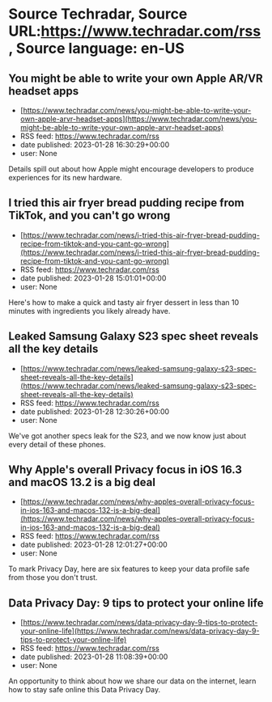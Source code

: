 # Source Techradar, Source URL:https://www.techradar.com/rss, Source language: en-US

## You might be able to write your own Apple AR/VR headset apps
 - [https://www.techradar.com/news/you-might-be-able-to-write-your-own-apple-arvr-headset-apps](https://www.techradar.com/news/you-might-be-able-to-write-your-own-apple-arvr-headset-apps)
 - RSS feed: https://www.techradar.com/rss
 - date published: 2023-01-28 16:30:29+00:00
 - user: None

Details spill out about how Apple might encourage developers to produce experiences for its new hardware.

## I tried this air fryer bread pudding recipe from TikTok, and you can't go wrong
 - [https://www.techradar.com/news/i-tried-this-air-fryer-bread-pudding-recipe-from-tiktok-and-you-cant-go-wrong](https://www.techradar.com/news/i-tried-this-air-fryer-bread-pudding-recipe-from-tiktok-and-you-cant-go-wrong)
 - RSS feed: https://www.techradar.com/rss
 - date published: 2023-01-28 15:01:01+00:00
 - user: None

Here's how to make a quick and tasty air fryer dessert in less than 10 minutes with ingredients you likely already have.

## Leaked Samsung Galaxy S23 spec sheet reveals all the key details
 - [https://www.techradar.com/news/leaked-samsung-galaxy-s23-spec-sheet-reveals-all-the-key-details](https://www.techradar.com/news/leaked-samsung-galaxy-s23-spec-sheet-reveals-all-the-key-details)
 - RSS feed: https://www.techradar.com/rss
 - date published: 2023-01-28 12:30:26+00:00
 - user: None

We've got another specs leak for the S23, and we now know just about every detail of these phones.

## Why Apple's overall Privacy focus in iOS 16.3 and macOS 13.2 is a big deal
 - [https://www.techradar.com/news/why-apples-overall-privacy-focus-in-ios-163-and-macos-132-is-a-big-deal](https://www.techradar.com/news/why-apples-overall-privacy-focus-in-ios-163-and-macos-132-is-a-big-deal)
 - RSS feed: https://www.techradar.com/rss
 - date published: 2023-01-28 12:01:27+00:00
 - user: None

To mark Privacy Day, here are six features to keep your data profile safe from those you don't trust.

## Data Privacy Day: 9 tips to protect your online life
 - [https://www.techradar.com/news/data-privacy-day-9-tips-to-protect-your-online-life](https://www.techradar.com/news/data-privacy-day-9-tips-to-protect-your-online-life)
 - RSS feed: https://www.techradar.com/rss
 - date published: 2023-01-28 11:08:39+00:00
 - user: None

An opportunity to think about how we share our data on the internet, learn how to stay safe online this Data Privacy Day.
